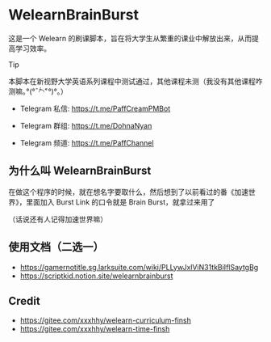 # WelearnBrainBurst

这是一个 Welearn 的刷课脚本，旨在将大学生从繁重的课业中解放出来，从而提高学习效率。

> [!Tip]
>
> 本脚本在新视野大学英语系列课程中测试通过，其他课程未测（我没有其他课程咋测嘛｡°(°¯᷄◠¯᷅°)°｡）

- Telegram 私信: https://t.me/PaffCreamPMBot  

- Telegram 群组: https://t.me/DohnaNyan  

- Telegram 频道: https://t.me/PaffChannel  

## 为什么叫 WelearnBrainBurst

在做这个程序的时候，就在想名字要取什么，然后想到了以前看过的番《加速世界》，里面加入 Burst Link 的口令就是 Brain Burst，就拿过来用了

（话说还有人记得加速世界嘛）

## 使用文档（二选一）

- https://gamernotitle.sg.larksuite.com/wiki/PLLywJxlViN31tkBiIflSaytgBg
- https://scriptkid.notion.site/welearnbrainburst

## Credit

- https://gitee.com/xxxhhy/welearn-curriculum-finsh
- https://gitee.com/xxxhhy/welearn-time-finsh